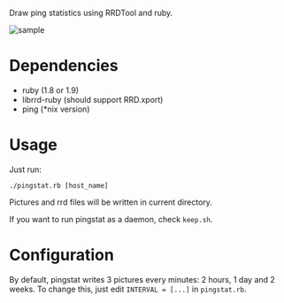 Draw ping statistics using RRDTool and ruby.

![sample](/quark-zju/pingstat/raw/master/sample.png)

Dependencies
============
* ruby (1.8 or 1.9)
* librrd-ruby (should support RRD.xport)
* ping (\*nix version)

Usage
=====
Just run:

    ./pingstat.rb [host_name]

Pictures and rrd files will be written in current directory.

If you want to run pingstat as a daemon, check `keep.sh`.

Configuration
=============

By default, pingstat writes 3 pictures every minutes: 2 hours, 1 day and 2 weeks.
To change this, just edit `INTERVAL = [...]` in `pingstat.rb`.

